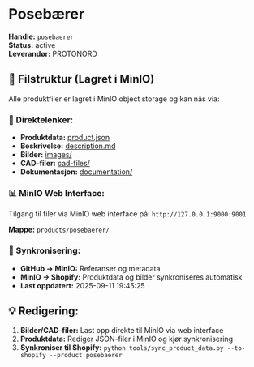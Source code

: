 # Posebærer

**Handle:** `posebaerer`  
**Status:** active  
**Leverandør:** PROTONORD

## 📁 Filstruktur (Lagret i MinIO)

Alle produktfiler er lagret i MinIO object storage og kan nås via:

### 🔗 Direktelenker:
- **Produktdata:** [product.json](http://127.0.0.1:9000/products/posebaerer/product.json)
- **Beskrivelse:** [description.md](http://127.0.0.1:9000/products/posebaerer/description.md)
- **Bilder:** [images/](http://127.0.0.1:9000/products/posebaerer/images/)
- **CAD-filer:** [cad-files/](http://127.0.0.1:9000/products/posebaerer/cad-files/)
- **Dokumentasjon:** [documentation/](http://127.0.0.1:9000/products/posebaerer/documentation/)

### 📊 MinIO Web Interface:
Tilgang til filer via MinIO web interface på:
`http://127.0.0.1:9000:9001`

**Mappe:** `products/posebaerer/`

### 🔄 Synkronisering:
- **GitHub → MinIO:** Referanser og metadata
- **MinIO → Shopify:** Produktdata og bilder synkroniseres automatisk
- **Last oppdatert:** 2025-09-11 19:45:25

## 💡 Redigering:
1. **Bilder/CAD-filer:** Last opp direkte til MinIO via web interface
2. **Produktdata:** Rediger JSON-filer i MinIO og kjør synkronisering
3. **Synkroniser til Shopify:** `python tools/sync_product_data.py --to-shopify --product posebaerer`
